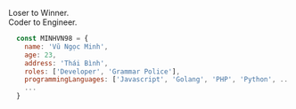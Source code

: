 Loser to Winner. <br>
Coder to Engineer.

```javascript
  const MINHVN98 = {
    name: 'Vũ Ngọc Minh',
    age: 23,
    address: 'Thái Bình',
    roles: ['Developer', 'Grammar Police'],
    programmingLanguages: ['Javascript', 'Golang', 'PHP', 'Python', ...],
    ...
  }
```

<!--
**Minhvn98/Minhvn98** is a ✨ _special_ ✨ repository because its `README.md` (this file) appears on your GitHub profile.

Here are some ideas to get you started:

- 🔭 I’m currently working on ...
- 🌱 I’m currently learning ...
- 👯 I’m looking to collaborate on ...
- 🤔 I’m looking for help with ...
- 💬 Ask me about ...
- 📫 How to reach me: ...
- 😄 Pronouns: ...
- ⚡ Fun fact: ...
-->
